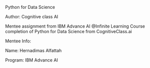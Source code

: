 Python for Data Science

Author: Cognitive class AI

Mentee assignment from IBM Advance AI @Infinite Learning Course completion of Python for Data Science from CognitiveClass.ai

Mentee Info:

Name: Hernadimas Alfattah

Program: IBM Advance AI
